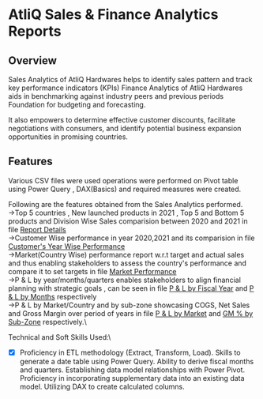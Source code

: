 # AtliQ Sales & Finance Analytics Reports

## Overview

Sales Analytics of AtliQ Hardwares helps to identify sales pattern and track key performance indicators (KPIs)
Finance Analytics of AtliQ Hardwares aids in benchmarking against industry peers and previous periods Foundation for budgeting and forecasting.

It also empowers to determine effective customer discounts, facilitate negotiations with consumers, and identify potential business expansion opportunities in promising countries.

## Features
Various CSV files were used operations were performed on Pivot table using Power Query , DAX(Basics) and required measures were created.

Following are the features obtained from the Sales Analytics performed.\
->Top 5 countries , New launched products in 2021 , Top 5 and Bottom 5 products and Division Wise Sales comparision between 2020 and 2021 in file <a href = "report_templates.pdf">Report Details </a>\
->Customer Wise performance in year 2020,2021 and its comparision in file <a href = "Customer wise performance.pdf">Customer's Year Wise Performance </a>\
->Market(Country Wise) performance report w.r.t target and actual sales and thus enabling stakeholders to assess the country's performance and compare it to set targets in file <a href = "Market Performance VS Target.pdf">Market Performance </a> \
->P & L by year/months/quarters enables stakeholders to align financial planning with strategic goals , can be seen in file <a href = "P & L by FIscal Year.pdf">P & L by Fiscal Year</a> and <a href = "P & L by Months.pdf">P & L by Months</a> respectively\
->P & L by Market/Country and by sub-zone showcasing COGS, Net Sales and Gross Margin over period of years in file  <a href = "P & L by market.pdf">P & L by Market</a> and <a href = "GM % by sub-zone.pdf">GM % by Sub-Zone</a> respectively.\

Technical and Soft Skills Used:\
- [x] Proficiency in ETL methodology (Extract, Transform, Load).
 Skills to generate a date table using Power Query.
 Ability to derive fiscal months and quarters.
 Establishing data model relationships with Power Pivot.
 Proficiency in incorporating supplementary data into an existing data model.
 Utilizing DAX to create calculated columns.









